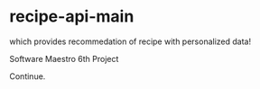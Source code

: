 # recipe-api-main
which provides recommedation of recipe with personalized data!

Software Maestro 6th Project

Continue.